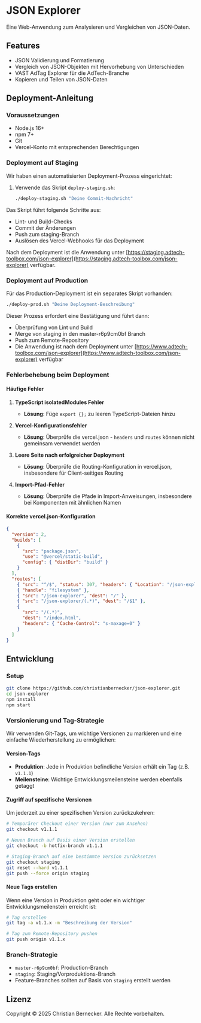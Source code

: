 # JSON Explorer

Eine Web-Anwendung zum Analysieren und Vergleichen von JSON-Daten.

## Features

- JSON Validierung und Formatierung
- Vergleich von JSON-Objekten mit Hervorhebung von Unterschieden
- VAST AdTag Explorer für die AdTech-Branche
- Kopieren und Teilen von JSON-Daten

## Deployment-Anleitung

### Voraussetzungen

- Node.js 16+
- npm 7+
- Git
- Vercel-Konto mit entsprechenden Berechtigungen

### Deployment auf Staging

Wir haben einen automatisierten Deployment-Prozess eingerichtet:

1. Verwende das Skript `deploy-staging.sh`:
   ```bash
   ./deploy-staging.sh "Deine Commit-Nachricht"
   ```

Das Skript führt folgende Schritte aus:
- Lint- und Build-Checks
- Commit der Änderungen
- Push zum staging-Branch
- Auslösen des Vercel-Webhooks für das Deployment

Nach dem Deployment ist die Anwendung unter [https://staging.adtech-toolbox.com/json-explorer](https://staging.adtech-toolbox.com/json-explorer) verfügbar.

### Deployment auf Production

Für das Production-Deployment ist ein separates Skript vorhanden:

```bash
./deploy-prod.sh "Deine Deployment-Beschreibung"
```

Dieser Prozess erfordert eine Bestätigung und führt dann:
- Überprüfung von Lint und Build
- Merge von staging in den master-r6p9cm0bf Branch
- Push zum Remote-Repository
- Die Anwendung ist nach dem Deployment unter [https://www.adtech-toolbox.com/json-explorer](https://www.adtech-toolbox.com/json-explorer) verfügbar

### Fehlerbehebung beim Deployment

#### Häufige Fehler

1. **TypeScript isolatedModules Fehler**
   - **Lösung**: Füge `export {};` zu leeren TypeScript-Dateien hinzu

2. **Vercel-Konfigurationsfehler**
   - **Lösung**: Überprüfe die vercel.json - `headers` und `routes` können nicht gemeinsam verwendet werden

3. **Leere Seite nach erfolgreicher Deployment**
   - **Lösung**: Überprüfe die Routing-Konfiguration in vercel.json, insbesondere für Client-seitiges Routing

4. **Import-Pfad-Fehler**
   - **Lösung**: Überprüfe die Pfade in Import-Anweisungen, insbesondere bei Komponenten mit ähnlichen Namen

#### Korrekte vercel.json-Konfiguration

```json
{
  "version": 2,
  "builds": [
    {
      "src": "package.json", 
      "use": "@vercel/static-build",
      "config": { "distDir": "build" }
    }
  ],
  "routes": [
    { "src": "^/$", "status": 307, "headers": { "Location": "/json-explorer" } },
    { "handle": "filesystem" },
    { "src": "/json-explorer", "dest": "/" },
    { "src": "/json-explorer/(.*)", "dest": "/$1" },
    { 
      "src": "/(.*)", 
      "dest": "/index.html",
      "headers": { "Cache-Control": "s-maxage=0" }
    }
  ]
}
```

## Entwicklung

### Setup

```bash
git clone https://github.com/christianbernecker/json-explorer.git
cd json-explorer
npm install
npm start
```

### Versionierung und Tag-Strategie

Wir verwenden Git-Tags, um wichtige Versionen zu markieren und eine einfache Wiederherstellung zu ermöglichen:

#### Version-Tags

- **Produktion**: Jede in Produktion befindliche Version erhält ein Tag (z.B. `v1.1.1`)
- **Meilensteine**: Wichtige Entwicklungsmeilensteine werden ebenfalls getaggt

#### Zugriff auf spezifische Versionen

Um jederzeit zu einer spezifischen Version zurückzukehren:

```bash
# Temporärer Checkout einer Version (nur zum Ansehen)
git checkout v1.1.1

# Neuen Branch auf Basis einer Version erstellen
git checkout -b hotfix-branch v1.1.1

# Staging-Branch auf eine bestimmte Version zurücksetzen
git checkout staging
git reset --hard v1.1.1
git push --force origin staging
```

#### Neue Tags erstellen

Wenn eine Version in Produktion geht oder ein wichtiger Entwicklungsmeilenstein erreicht ist:

```bash
# Tag erstellen
git tag -a v1.1.x -m "Beschreibung der Version"

# Tag zum Remote-Repository pushen
git push origin v1.1.x
```

### Branch-Strategie

- `master-r6p9cm0bf`: Production-Branch
- `staging`: Staging/Vorproduktions-Branch
- Feature-Branches sollten auf Basis von `staging` erstellt werden

## Lizenz

Copyright © 2025 Christian Bernecker. Alle Rechte vorbehalten. 
